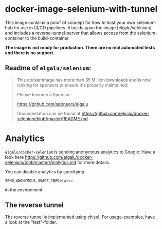 # docker-image-selenium-with-tunnel

This image contains a proof of concept for how to host your own selenium-hub for use in CI/CD pipelines.
It builds upon the image [elgalu/selenium] and includes a reverse-tunnel-server that allows access from 
the selenium-container to the build-container. 

**The image is not ready for production. There are no real automated tests and there is no support.**

## Readme of `elgalu/selenium`:

> This docker image has more than 35 Million downloads and is now looking for sponsors to ensure it's properly maintained:
>  
> Please become a Sponsor:
>  
> https://github.com/sponsors/elgalu
> 
> Documentation can be found at https://github.com/elgalu/docker-selenium/blob/master/README.md 

# Analytics

`elgalu/docker-selenium` is sending anonymous analytics to Google: Have a look 
here https://github.com/elgalu/docker-selenium/blob/master/Analytics.md for more details.

You can disable analytics by specifying

```
SEND_ANONYMOUS_USAGE_INFO=false
```

in the environment

## The reverse tunnel

Ths reverse tunnel is implemented using [chisel](https://github.com/jpillora/chisel). For usage-examples,
have a look at the "test"-folder.
